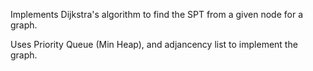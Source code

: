 Implements Dijkstra's algorithm to find the SPT from a given node for a graph.

Uses Priority Queue (Min Heap), and adjancency list to implement the graph.
